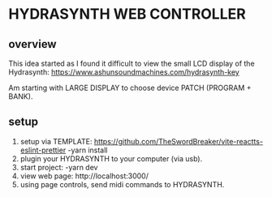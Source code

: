 # HYDRASYNTH WEB CONTROLLER

## overview
This idea started as I found it difficult to view the small LCD display of the Hydrasynth:
https://www.ashunsoundmachines.com/hydrasynth-key

Am starting with LARGE DISPLAY to choose device PATCH (PROGRAM + BANK).

## setup
1. setup via TEMPLATE:
  https://github.com/TheSwordBreaker/vite-reactts-eslint-prettier
  -yarn install
2. plugin your HYDRASYNTH to your computer (via usb).
3. start project:
  -yarn dev
4. view web page:
   http://localhost:3000/
5. using page controls, send midi commands to HYDRASYNTH.
